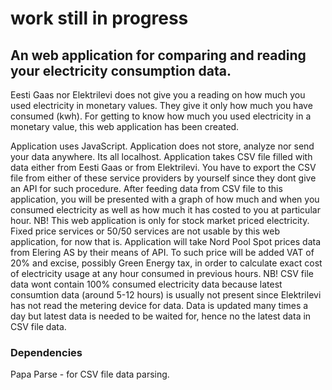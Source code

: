 # work still in progress
## An web application for comparing and reading your electricity consumption data.

Eesti Gaas nor Elektrilevi does not give you a reading on how much you used electricity in monetary values.
They give it only how much you have consumed (kwh). For getting to know how much you used electricity in a
monetary value, this web application has been created.

Application uses JavaScript.
Application does not store, analyze nor send your data anywhere. Its all localhost.
Application takes CSV file filled with data either from Eesti Gaas or from Elektrilevi. You have to export
the CSV file from either of these service providers by yourself since they dont give an API for such procedure.
After feeding data from CSV file to this application, you will be presented with a graph of how much and when
you consumed electricity as well as how much it has costed to you at particular hour.
NB! This web application is only for stock market priced electricity. Fixed price services or 50/50 services
are not usable by this web application, for now that is. 
Application will take Nord Pool Spot prices data from Elering AS by their means of API. To such price will be
added VAT of 20% and excise, possibly Green Energy tax, in order to calculate exact cost of electricity usage
at any hour consumed in previous hours.
NB! CSV file data wont contain 100% consumed electricity data because latest consumtion data (around 5-12 hours)
is usually not present since Elektrilevi has not read the metering device for data. Data is updated many times 
a day but latest data is needed to be waited for, hence no the latest data in CSV file data.

### Dependencies
Papa Parse - for CSV file data parsing.